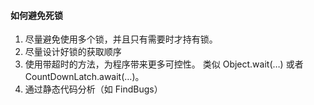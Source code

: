 #### 如何避免死锁

1. 尽量避免使用多个锁，并且只有需要时才持有锁。
2. 尽量设计好锁的获取顺序
3. 使用带超时的方法，为程序带来更多可控性。
   类似 Object.wait(…) 或者 CountDownLatch.await(…)。
4. 通过静态代码分析（如 FindBugs）

